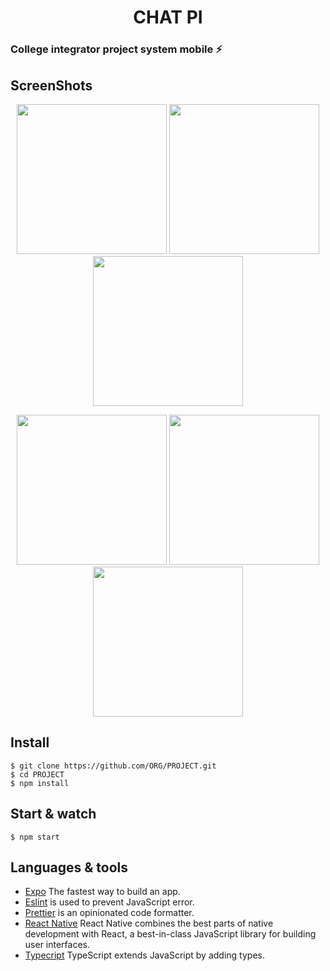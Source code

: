 <h1 align='center'> CHAT PI </h1>

### College integrator project system mobile ⚡️

## ScreenShots

<p align='center'>
<img src='https://user-images.githubusercontent.com/52014318/104669785-84177380-56b9-11eb-8d2a-287c743c22ac.jpg' width='240' />
<img src='https://user-images.githubusercontent.com/52014318/104669804-8aa5eb00-56b9-11eb-8f4e-3b1a3ac240e2.jpg' width='240' />
<img src='https://user-images.githubusercontent.com/52014318/104669810-8ed20880-56b9-11eb-9228-257cdab806a3.jpg' width='240' />
</p>

<p align='center'>
<img src='https://user-images.githubusercontent.com/52014318/104669819-92658f80-56b9-11eb-9481-8b26bf65e60c.jpg' width='240' />
<img src='https://user-images.githubusercontent.com/52014318/104669831-97c2da00-56b9-11eb-8440-406fc8d3719f.jpg' width='240' />
<img src='https://user-images.githubusercontent.com/52014318/104669838-9b566100-56b9-11eb-8eed-6a52e650a036.jpg' width='240' />
</p>

## Install

    $ git clone https://github.com/ORG/PROJECT.git
    $ cd PROJECT
    $ npm install

## Start & watch

    $ npm start

## Languages & tools

- [Expo](https://expo.io/) The fastest way to build an app.
- [Eslint](https://eslint.org/) is used to prevent JavaScript error.
- [Prettier](https://prettier.io/docs/en/index.html) is an opinionated code formatter.
- [React Native](https://reactnative.dev/) React Native combines the best parts of native development with React, a best-in-class JavaScript library for building user interfaces.
- [Typecript](https://www.typescriptlang.org/) TypeScript extends JavaScript by adding types.
